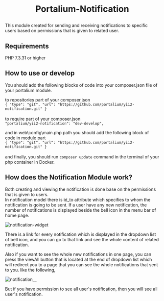 # <p align="center">Portalium-Notification</p>
This module created for sending and receiving notifications to specific users based on permissions
that is given to related user.

## Requirements
  PHP 7.3.31 or higher

## How to use or develop

 You should add the following blocks of code into your composer.json file of your portalium module.
 
 to repositories part of your composer.json
<br>
 `{
 "type": "git",
 "url": "https://github.com/portalium/yii2-notification.git"
 }`
<br>
<br>
to require part of your composer.json
<br>
 `"portalium/yii2-notification": "dev-develop",`

and in web\config\main.php path you should add the following block of code in module part
<br>
`{
"type": "git",
"url": "https://github.com/portalium/yii2-notification.git"
}`
<br><br>
and finally, you should run `composer update` command in the terminal of your php container in Docker.


## How does the Notification Module work?
Both creating and viewing the notification is done base on the permissions that is given to users.<br>
In notification model there is id_to attribute which specifies to whom the notification is going to be sent.
If a user have any new notification, the number of notifications is displayed beside the bell icon in the menu bar of home page.
<br>

![notification-widget](https://github.com/portalium/yii2-notification/assets/91452487/df3b87cd-a801-410c-ad27-30b4fc236c2c)
<br>

There is a link for every notification which is displayed in the dropdown list of bell icon, and you can go to that link and see the whole content of related notification. 
<br>


Also if you want to see the whole new notifications in one page, you can press the viewAll button that is located at the end of dropdown list which will
redirect you to a page that you can see the whole notifications that sent to you. like the following,

![notification__](https://github.com/portalium/yii2-notification/assets/91452487/6af4c3aa-e0b6-4de9-9e79-00f5e4ccf800)

But if you have permission to see all user's notification, then you will see all user's notification.
<br>